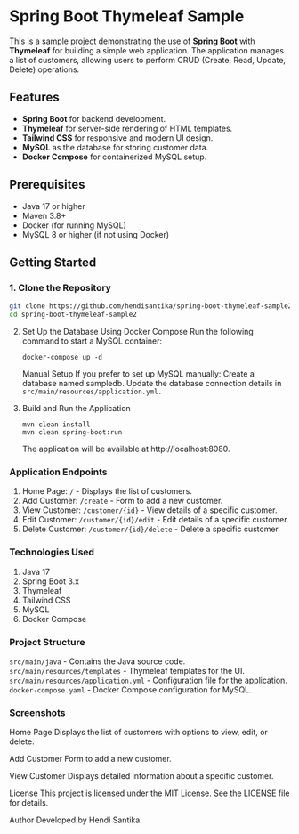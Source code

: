 # Spring Boot Thymeleaf Sample

This is a sample project demonstrating the use of **Spring Boot** with **Thymeleaf** for building a simple web
application. The application manages a list of customers, allowing users to perform CRUD (Create, Read, Update, Delete)
operations.

## Features

- **Spring Boot** for backend development.
- **Thymeleaf** for server-side rendering of HTML templates.
- **Tailwind CSS** for responsive and modern UI design.
- **MySQL** as the database for storing customer data.
- **Docker Compose** for containerized MySQL setup.

## Prerequisites

- Java 17 or higher
- Maven 3.8+
- Docker (for running MySQL)
- MySQL 8 or higher (if not using Docker)

## Getting Started

### 1. Clone the Repository

```bash
git clone https://github.com/hendisantika/spring-boot-thymeleaf-sample2.git
cd spring-boot-thymeleaf-sample2
```

2. Set Up the Database
   Using Docker Compose
   Run the following command to start a MySQL container:
    ```shell
    docker-compose up -d
    ```

   Manual Setup
   If you prefer to set up MySQL manually:
   Create a database named sampledb.
   Update the database connection details in `src/main/resources/application.yml.`

3. Build and Run the Application
    ```shell
    mvn clean install
    mvn clean spring-boot:run
    ```

   The application will be available at http://localhost:8080.

### Application Endpoints

1. Home Page: `/` - Displays the list of customers.
2. Add Customer: `/create` - Form to add a new customer.
3. View Customer: `/customer/{id}` - View details of a specific customer.
4. Edit Customer: `/customer/{id}/edit` - Edit details of a specific customer.
5. Delete Customer: `/customer/{id}/delete` - Delete a specific customer.

### Technologies Used

1. Java 17
2. Spring Boot 3.x
3. Thymeleaf
4. Tailwind CSS
5. MySQL
6. Docker Compose

### Project Structure

`src/main/java` - Contains the Java source code.
`src/main/resources/templates` - Thymeleaf templates for the UI.
`src/main/resources/application.yml` - Configuration file for the application.
`docker-compose.yaml` - Docker Compose configuration for MySQL.

### Screenshots

Home Page
Displays the list of customers with options to view, edit, or delete.

Add Customer
Form to add a new customer.

View Customer
Displays detailed information about a specific customer.

License
This project is licensed under the MIT License. See the LICENSE file for details.

Author
Developed by Hendi Santika.